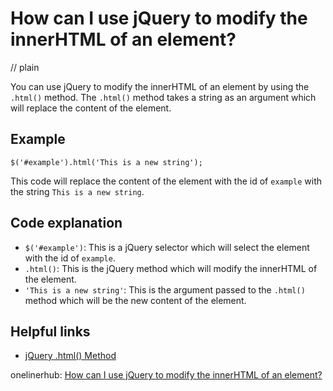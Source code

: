 # How can I use jQuery to modify the innerHTML of an element?
// plain

You can use jQuery to modify the innerHTML of an element by using the `.html()` method. The `.html()` method takes a string as an argument which will replace the content of the element.

## Example

```
$('#example').html('This is a new string');
```

This code will replace the content of the element with the id of `example` with the string `This is a new string`.

## Code explanation

- `$('#example')`: This is a jQuery selector which will select the element with the id of `example`.
- `.html()`: This is the jQuery method which will modify the innerHTML of the element.
- `'This is a new string'`: This is the argument passed to the `.html()` method which will be the new content of the element.

## Helpful links
- [jQuery .html() Method](https://www.w3schools.com/jquery/html_html.asp)

onelinerhub: [How can I use jQuery to modify the innerHTML of an element?](https://onelinerhub.com/jquery/how-can-i-use-jquery-to-modify-the-innerhtml-of-an-element)